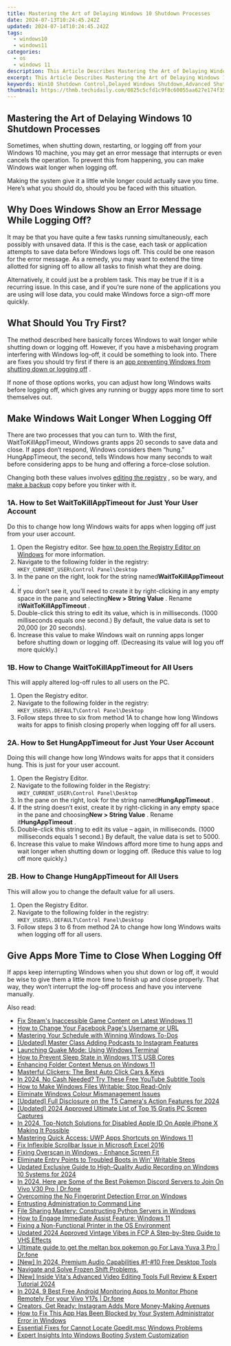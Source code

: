 ```yaml
---
title: Mastering the Art of Delaying Windows 10 Shutdown Processes
date: 2024-07-13T10:24:45.242Z
updated: 2024-07-14T10:24:45.242Z
tags:
  - windows10
  - windows11
categories:
  - os
  - windows 11
description: This Article Describes Mastering the Art of Delaying Windows 10 Shutdown Processes
excerpt: This Article Describes Mastering the Art of Delaying Windows 10 Shutdown Processes
keywords: Win10 Shutdown Control,Delayed Windows Shutdown,Advanced Shutdown Hack,Shutdown Delay Techniques,Prolonged Win10 Sleep,Manage Shutdown Timeout,Extend Win10 Restart
thumbnail: https://thmb.techidaily.com/0825c5cfd1c9f8c60055aa627e174f35756a5c00a4e026b76fba822f7faa2ec3.jpg
---
```


## Mastering the Art of Delaying Windows 10 Shutdown Processes

 Sometimes, when shutting down, restarting, or logging off from your Windows 10 machine, you may get an error message that interrupts or even cancels the operation. To prevent this from happening, you can make Windows wait longer when logging off.

 Making the system give it a little while longer could actually save you time. Here’s what you should do, should you be faced with this situation.

## Why Does Windows Show an Error Message While Logging Off?

 It may be that you have quite a few tasks running simultaneously, each possibly with unsaved data. If this is the case, each task or application attempts to save data before Windows logs off. This could be one reason for the error message. As a remedy, you may want to extend the time allotted for signing off to allow all tasks to finish what they are doing.

 Alternatively, it could just be a problem task. This may be true if it is a recurring issue. In this case, and if you’re sure none of the applications you are using will lose data, you could make Windows force a sign-off more quickly.

## What Should You Try First?

 The method described here basically forces Windows to wait longer while shutting down or logging off. However, if you have a misbehaving program interfering with Windows log-off, it could be something to look into. There are fixes you should try first if there is an [app preventing Windows from shutting down or logging off](https://www.makeuseof.com/this-app-preventing-windows-shutting-down-restarting-signing-out-error/) .

 If none of those options works, you can adjust how long Windows waits before logging off, which gives any running or buggy apps more time to sort themselves out.

## Make Windows Wait Longer When Logging Off

 There are two processes that you can turn to. With the first, WaitToKillAppTimeout, Windows grants apps 20 seconds to save data and close. If apps don’t respond, Windows considers them “hung.” HungAppTimeout, the second, tells Windows how many seconds to wait before considering apps to be hung and offering a force-close solution.

 Changing both these values involves [editing the registry](https://www.makeuseof.com/tag/what-is-the-windows-registry-editor-and-how-do-i-use-it-makeuseof-explains/) , so be wary, and [make a backup](https://www.makeuseof.com/tag/backup-restore-windows-registry/) copy before you tinker with it.

### 1A. How to Set WaitToKillAppTimeout for Just Your User Account

 Do this to change how long Windows waits for apps when logging off just from your user account.

1. Open the Registry editor. See [how to open the Registry Editor on Windows](https://www.makeuseof.com/windows-11-open-registry-editor/) for more information.
2. Navigate to the following folder in the registry:  
`HKEY_CURRENT_USER\Control Panel\Desktop`
3. In the pane on the right, look for the string named**WaitToKillAppTimeout** .
4. If you don’t see it, you’ll need to create it by right-clicking in any empty space in the pane and selecting**New > String Value** . Rename it**WaitToKillAppTimeout** .
5. Double-click this string to edit its value, which is in milliseconds. (1000 milliseconds equals one second.) By default, the value data is set to 20,000 (or 20 seconds).
6. Increase this value to make Windows wait on running apps longer before shutting down or logging off. (Decreasing its value will log you off more quickly.)

### 1B. How to Change WaitToKillAppTimeout for All Users

This will apply altered log-off rules to all users on the PC.

1. Open the Registry editor.
2. Navigate to the following folder in the registry:  
`HKEY_USERS\.DEFAULT\Control Panel\Desktop`
3. Follow steps three to six from method 1A to change how long Windows waits for apps to finish closing properly when logging off for all users.

### 2A. How to Set HungAppTimeout for Just Your User Account

 Doing this will change how long Windows waits for apps that it considers hung. This is just for your user account.

1. Open the Registry Editor.
2. Navigate to the following folder in the Registry:  
`HKEY_CURRENT_USER\Control Panel\Desktop`
3. In the pane on the right, look for the string named**HungAppTimeout** .
4. If the string doesn’t exist, create it by right-clicking in any empty space in the pane and choosing**New > String Value** . Rename it**HungAppTimeout** .
5. Double-click this string to edit its value – again, in milliseconds. (1000 milliseconds equals 1 second.) By default, the value data is set to 5000.
6. Increase this value to make Windows afford more time to hung apps and wait longer when shutting down or logging off. (Reduce this value to log off more quickly.)

### 2B. How to Change HungAppTimeout for All Users

This will allow you to change the default value for all users.

1. Open the Registry Editor.
2. Navigate to the following folder in the registry:  
`HKEY_USERS\.DEFAULT\Control Panel\Desktop`
3. Follow steps 3 to 6 from method 2A to change how long Windows waits when logging off for all users.

## Give Apps More Time to Close When Logging Off

 If apps keep interrupting Windows when you shut down or log off, it would be wise to give them a little more time to finish up and close properly. That way, they won’t interrupt the log-off process and have you intervene manually.


<ins class="adsbygoogle"
     style="display:block"
     data-ad-format="autorelaxed"
     data-ad-client="ca-pub-7571918770474297"
     data-ad-slot="1223367746"></ins>



<ins class="adsbygoogle"
     style="display:block"
     data-ad-client="ca-pub-7571918770474297"
     data-ad-slot="8358498916"
     data-ad-format="auto"
     data-full-width-responsive="true"></ins>



<span class="atpl-alsoreadstyle">Also read:</span>
<div><ul>
<li><a href="https://win11.techidaily.com/fix-steams-inaccessible-game-content-on-latest-windows-11/"><u>Fix Steam's Inaccessible Game Content on Latest Windows 11</u></a></li>
<li><a href="https://facebook.techidaily.com/how-to-change-your-facebook-pages-username-or-url/"><u>How to Change Your Facebook Page's Username or URL</u></a></li>
<li><a href="https://win11.techidaily.com/mastering-your-schedule-with-winning-windows-to-dos/"><u>Mastering Your Schedule with Winning Windows To-Dos</u></a></li>
<li><a href="https://fox-direct.techidaily.com/updated-master-class-adding-podcasts-to-instagram-features/"><u>[Updated] Master Class  Adding Podcasts to Instagram Features</u></a></li>
<li><a href="https://win11.techidaily.com/launching-quake-mode-using-windows-terminal/"><u>Launching Quake Mode: Using Windows Terminal</u></a></li>
<li><a href="https://win11.techidaily.com/how-to-prevent-sleep-state-in-windows-11s-usb-cores/"><u>How to Prevent Sleep State in Windows 11'S USB Cores</u></a></li>
<li><a href="https://win11.techidaily.com/enhancing-folder-context-menus-on-windows-11/"><u>Enhancing Folder Context Menus on Windows 11</u></a></li>
<li><a href="https://win11.techidaily.com/masterful-clickers-the-best-auto-click-cars-and-keys/"><u>Masterful Clickers: The Best Auto Click Cars & Keys</u></a></li>
<li><a href="https://youtube-help.techidaily.com/in-2024-no-cash-needed-try-these-free-youtube-subtitle-tools/"><u>In 2024, No Cash Needed? Try These Free YouTube Subtitle Tools</u></a></li>
<li><a href="https://win11.techidaily.com/how-to-make-windows-files-writable-stop-read-only/"><u>How to Make Windows Files Writable: Stop Read-Only</u></a></li>
<li><a href="https://win11.techidaily.com/eliminate-windows-colour-mismanagement-issues/"><u>Eliminate Windows Colour Mismanagement Issues</u></a></li>
<li><a href="https://fox-links.techidaily.com/updated-full-disclosure-on-the-t5-cameras-action-features-for-2024/"><u>[Updated] Full Disclosure on the T5 Camera's Action Features for 2024</u></a></li>
<li><a href="https://remote-screen-capture.techidaily.com/updated-2024-approved-ultimate-list-of-top-15-gratis-pc-screen-captures/"><u>[Updated] 2024 Approved  Ultimate List of Top 15 Gratis PC Screen Captures</u></a></li>
<li><a href="https://apple-account.techidaily.com/in-2024-top-notch-solutions-for-disabled-apple-id-on-apple-iphone-x-making-it-possible-by-drfone-ios/"><u>In 2024, Top-Notch Solutions for Disabled Apple ID On Apple iPhone X Making It Possible</u></a></li>
<li><a href="https://win11.techidaily.com/mastering-quick-access-uwp-apps-shortcuts-on-windows-11/"><u>Mastering Quick Access: UWP Apps Shortcuts on Windows 11</u></a></li>
<li><a href="https://win11.techidaily.com/fix-inflexible-scrollbar-issue-in-microsoft-excel-2016/"><u>Fix Inflexible Scrollbar Issue in Microsoft Excel 2016</u></a></li>
<li><a href="https://win11.techidaily.com/fixing-overscan-in-windows-enhance-screen-fit/"><u>Fixing Overscan in Windows - Enhance Screen Fit</u></a></li>
<li><a href="https://win11.techidaily.com/eliminate-entry-points-to-troubled-boots-in-win-writable-steps/"><u>Eliminate Entry Points to Troubled Boots in Win' Writable Steps</u></a></li>
<li><a href="https://voice-adjusting.techidaily.com/updated-exclusive-guide-to-high-quality-audio-recording-on-windows-10-systems-for-2024/"><u>Updated Exclusive Guide to High-Quality Audio Recording on Windows 10 Systems for 2024</u></a></li>
<li><a href="https://change-location.techidaily.com/in-2024-here-are-some-of-the-best-pokemon-discord-servers-to-join-on-vivo-v30-pro-drfone-by-drfone-virtual-android/"><u>In 2024, Here are Some of the Best Pokemon Discord Servers to Join On Vivo V30 Pro | Dr.fone</u></a></li>
<li><a href="https://win11.techidaily.com/overcoming-the-no-fingerprint-detection-error-on-windows/"><u>Overcoming the No Fingerprint Detection Error on Windows</u></a></li>
<li><a href="https://win11.techidaily.com/entrusting-administration-to-command-line/"><u>Entrusting Administration to Command Line</u></a></li>
<li><a href="https://win11.techidaily.com/file-sharing-mastery-constructing-python-servers-in-windows/"><u>File Sharing Mastery: Constructing Python Servers in Windows</u></a></li>
<li><a href="https://win11.techidaily.com/how-to-engage-immediate-assist-feature-windows-11/"><u>How to Engage Immediate Assist Feature: Windows 11</u></a></li>
<li><a href="https://win11.techidaily.com/fixing-a-non-functional-printer-in-the-os-environment/"><u>Fixing a Non-Functional Printer in the OS Environment</u></a></li>
<li><a href="https://video-content-creator.techidaily.com/updated-2024-approved-vintage-vibes-in-fcp-a-step-by-step-guide-to-vhs-effects/"><u>Updated 2024 Approved Vintage Vibes in FCP A Step-by-Step Guide to VHS Effects</u></a></li>
<li><a href="https://android-pokemon-go.techidaily.com/ultimate-guide-to-get-the-meltan-box-pokemon-go-for-lava-yuva-3-pro-drfone-by-drfone-virtual-android/"><u>Ultimate guide to get the meltan box pokemon go For Lava Yuva 3 Pro | Dr.fone</u></a></li>
<li><a href="https://remote-screen-capture.techidaily.com/new-in-2024-premium-audio-capabilities-1-10-free-desktop-tools/"><u>[New] In 2024, Premium Audio Capabilities  #1-#10 Free Desktop Tools</u></a></li>
<li><a href="https://win11.techidaily.com/navigate-and-solve-frozen-shift-problems/"><u>Navigate and Solve Frozen Shift Problems.</u></a></li>
<li><a href="https://extra-guidance.techidaily.com/new-inside-vitas-advanced-video-editing-tools-full-review-and-expert-tutorial-2024/"><u>[New] Inside Vita's Advanced Video Editing Tools  Full Review & Expert Tutorial 2024</u></a></li>
<li><a href="https://android-location.techidaily.com/in-2024-9-best-free-android-monitoring-apps-to-monitor-phone-remotely-for-your-vivo-y17s-drfone-by-drfone-virtual/"><u>In 2024, 9 Best Free Android Monitoring Apps to Monitor Phone Remotely For your Vivo Y17s | Dr.fone</u></a></li>
<li><a href="https://facebook.techidaily.com/creators-get-ready-instagram-adds-more-money-making-avenues/"><u>Creators, Get Ready: Instagram Adds More Money-Making Avenues</u></a></li>
<li><a href="https://win11.techidaily.com/how-to-fix-this-app-has-been-blocked-by-your-system-administrator-error-in-windows/"><u>How to Fix This App Has Been Blocked by Your System Administrator Error in Windows</u></a></li>
<li><a href="https://win11.techidaily.com/essential-fixes-for-cannot-locate-gpeditmsc-windows-problems/"><u>Essential Fixes for Cannot Locate Gpedit.msc Windows Problems</u></a></li>
<li><a href="https://win11.techidaily.com/expert-insights-into-windows-booting-system-customization/"><u>Expert Insights Into Windows Booting System Customization</u></a></li>
</ul></div>
